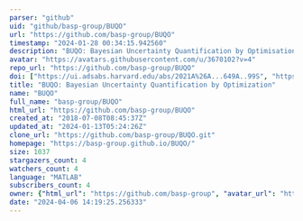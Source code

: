 ```yaml
---
parser: "github"
uid: "github/basp-group/BUQO"
url: "https://github.com/basp-group/BUQO"
timestamp: "2024-01-28 00:34:15.942560"
description: "BUQO: Bayesian Uncertainty Quantification by Optimisation"
avatar: "https://avatars.githubusercontent.com/u/3670102?v=4"
repo_url: "https://github.com/basp-group/BUQO"
doi: ["https://ui.adsabs.harvard.edu/abs/2021A%26A...649A..99S", "https://ui.adsabs.harvard.edu/abs/2018arXiv180300889R", "https://ui.adsabs.harvard.edu/abs/2023ascl.soft12003R/abstract"]
title: "BUQO: Bayesian Uncertainty Quantification by Optimization"
name: "BUQO"
full_name: "basp-group/BUQO"
html_url: "https://github.com/basp-group/BUQO"
created_at: "2018-07-08T08:45:37Z"
updated_at: "2024-01-13T05:24:26Z"
clone_url: "https://github.com/basp-group/BUQO.git"
homepage: "https://basp-group.github.io/BUQO/"
size: 1037
stargazers_count: 4
watchers_count: 4
language: "MATLAB"
subscribers_count: 4
owner: {"html_url": "https://github.com/basp-group", "avatar_url": "https://avatars.githubusercontent.com/u/3670102?v=4", "login": "basp-group", "type": "User"}
date: "2024-04-06 14:19:25.256333"
---
```

